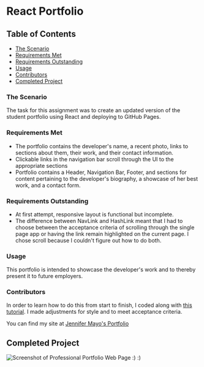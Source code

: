 # React Portfolio

## **Table of Contents**
* [The Scenario](#the-scenario)
* [Requirements Met](#requirements-met)
* [Requirements Outstanding](#requirements-outstanding)
* [Usage](#usage)
* [Contributors](#contributors)
* [Completed Project](#completed-project)


### **The Scenario**
The task for this assignment was to create an updated version of the student portfolio using React and deploying to GitHub Pages.

### **Requirements Met**
* The portfolio contains the developer's name, a recent photo, links to sections about them, their work, and their contact information.
* Clickable links in the navigation bar scroll through the UI to the appropriate sections
* Portfolio contains a Header, Navigation Bar, Footer, and sections for content pertaining to the developer's biography, a showcase of her best work, and a contact form.

### **Requirements Outstanding**
* At first attempt, responsive layout is functional but incomplete.
* The difference between NavLink and HashLink meant that I had to choose between the acceptance criteria of scrolling through the single page app or having the link remain highlighted on the current page. I chose scroll because I couldn't figure out how to do both.

 ### Usage

This portfolio is intended to showcase the developer's work and to thereby present it to future employers.

### **Contributors**
In order to learn how to do this from start to finish, I coded along with [this tutorial](https://youtu.be/0h2b4ftbZcU). I made adjustments for style and to meet acceptance criteria.

You can find my site at [Jennifer Mayo's Portfolio](https://jlmayo.github.io/React-Portfolio/)

## **Completed Project**
![Screenshot of Professional Portfolio Web Page]() :) :)

